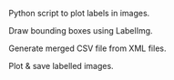 
Python script to plot labels in images.

Draw bounding boxes using LabelImg.

Generate merged CSV file from XML files.

Plot & save labelled images.
